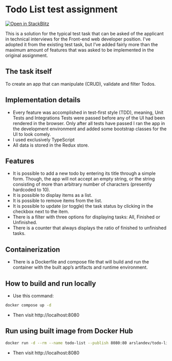 # Todo List test assignment

[![Open in StackBlitz](https://developer.stackblitz.com/img/open_in_stackblitz.svg)](https://stackblitz.com/github/arslan-dev/todo-list)

This is a solution for the typical test task that can be asked of the applicant in technical interviews for the Front-end web developer position. I've adopted it from the existing test task, but I’ve added fairly more than the maximum amount of features that was asked to be implemented in the original assignment.

## The task itself
To create an app that can manipulate (CRUD), validate and filter Todos.

## Implementation details
- Every feature was accomplished in test-first style (TDD), meaning, Unit Tests and Integrations Tests were passed before any of the UI had been rendered in the browser. Only after all tests have passed I ran the app in the development environment and added some bootstrap classes for the UI to look comely.
- I used exclusively TypeScript
- All data is stored in the Redux store.

## Features
- It is possible to add a new todo by entering its title through a simple form. Though, the app will not accept an empty string, or the string consisting of more than arbitrary number of characters (presently hardcoded to 10).
- It is possible to display items as a list.
- It is possible to remove items from the list.
- It is possible to update (or toggle) the task status by clicking in the checkbox next to the item.
- There is a filter with three options for displaying tasks: All, Finished or Unfinished.
- There is a counter that always displays the ratio of finished to unfinished tasks.

## Containerization
- There is a Dockerfile and compose file that will build and run the container with the built app’s artifacts and runtime environment.

## How to build and run locally
- Use this command:
```bash
docker compose up -d
```
- Then visit http://localhost:8080

## Run using built image from Docker Hub

```bash
docker run -d --rm --name todo-list --publish 8080:80 arslandev/todo-list:v1.0
```

- Then visit http://localhost:8080